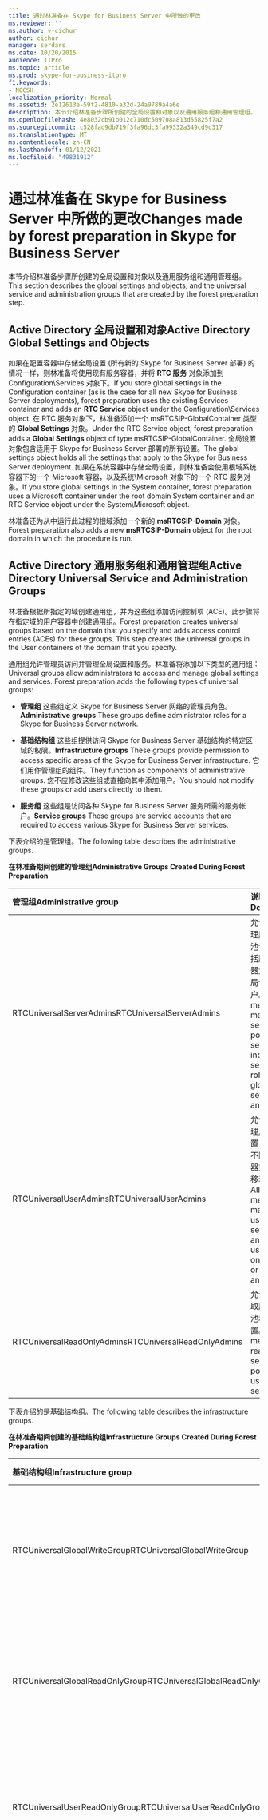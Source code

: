 ```yaml
---
title: 通过林准备在 Skype for Business Server 中所做的更改
ms.reviewer: ''
ms.author: v-cichur
author: cichur
manager: serdars
ms.date: 10/20/2015
audience: ITPro
ms.topic: article
ms.prod: skype-for-business-itpro
f1.keywords:
- NOCSH
localization_priority: Normal
ms.assetid: 2e12613e-59f2-4810-a32d-24a9789a4a6e
description: 本节介绍林准备步骤所创建的全局设置和对象以及通用服务组和通用管理组。
ms.openlocfilehash: 4e8032cb91b012c710dc509708a813d55825f7a2
ms.sourcegitcommit: c528fad9db719f3fa96dc3fa99332a349cd9d317
ms.translationtype: MT
ms.contentlocale: zh-CN
ms.lasthandoff: 01/12/2021
ms.locfileid: "49831912"
---
```

# <a name="changes-made-by-forest-preparation-in-skype-for-business-server"></a><span data-ttu-id="dd0c2-103">通过林准备在 Skype for Business Server 中所做的更改</span><span class="sxs-lookup"><span data-stu-id="dd0c2-103">Changes made by forest preparation in Skype for Business Server</span></span>

<span data-ttu-id="dd0c2-104">本节介绍林准备步骤所创建的全局设置和对象以及通用服务组和通用管理组。</span><span class="sxs-lookup"><span data-stu-id="dd0c2-104">This section describes the global settings and objects, and the universal service and administration groups that are created by the forest preparation step.</span></span>

## <a name="active-directory-global-settings-and-objects"></a><span data-ttu-id="dd0c2-105">Active Directory 全局设置和对象</span><span class="sxs-lookup"><span data-stu-id="dd0c2-105">Active Directory Global Settings and Objects</span></span>

<span data-ttu-id="dd0c2-106">如果在配置容器中存储全局设置 (所有新的 Skype for Business Server 部署) 的情况一样，则林准备将使用现有服务容器，并将 **RTC 服务** 对象添加到 Configuration\Services 对象下。</span><span class="sxs-lookup"><span data-stu-id="dd0c2-106">If you store global settings in the Configuration container (as is the case for all new Skype for Business Server deployments), forest preparation uses the existing Services container and adds an **RTC Service** object under the Configuration\Services object.</span></span> <span data-ttu-id="dd0c2-107">在 RTC 服务对象下，林准备添加一个 msRTCSIP-GlobalContainer 类型的 **Global Settings** 对象。</span><span class="sxs-lookup"><span data-stu-id="dd0c2-107">Under the RTC Service object, forest preparation adds a **Global Settings** object of type msRTCSIP-GlobalContainer.</span></span> <span data-ttu-id="dd0c2-108">全局设置对象包含适用于 Skype for Business Server 部署的所有设置。</span><span class="sxs-lookup"><span data-stu-id="dd0c2-108">The global settings object holds all the settings that apply to the Skype for Business Server deployment.</span></span> <span data-ttu-id="dd0c2-109">如果在系统容器中存储全局设置，则林准备会使用根域系统容器下的一个 Microsoft 容器，以及系统\Microsoft 对象下的一个 RTC 服务对象。</span><span class="sxs-lookup"><span data-stu-id="dd0c2-109">If you store global settings in the System container, forest preparation uses a Microsoft container under the root domain System container and an RTC Service object under the System\Microsoft object.</span></span>

<span data-ttu-id="dd0c2-110">林准备还为从中运行此过程的根域添加一个新的 **msRTCSIP-Domain** 对象。</span><span class="sxs-lookup"><span data-stu-id="dd0c2-110">Forest preparation also adds a new **msRTCSIP-Domain** object for the root domain in which the procedure is run.</span></span>

## <a name="active-directory-universal-service-and-administration-groups"></a><span data-ttu-id="dd0c2-111">Active Directory 通用服务组和通用管理组</span><span class="sxs-lookup"><span data-stu-id="dd0c2-111">Active Directory Universal Service and Administration Groups</span></span>

<span data-ttu-id="dd0c2-p102">林准备根据所指定的域创建通用组，并为这些组添加访问控制项 (ACE)。此步骤将在指定域的用户容器中创建通用组。</span><span class="sxs-lookup"><span data-stu-id="dd0c2-p102">Forest preparation creates universal groups based on the domain that you specify and adds access control entries (ACEs) for these groups. This step creates the universal groups in the User containers of the domain that you specify.</span></span>

<span data-ttu-id="dd0c2-p103">通用组允许管理员访问并管理全局设置和服务。林准备将添加以下类型的通用组：</span><span class="sxs-lookup"><span data-stu-id="dd0c2-p103">Universal groups allow administrators to access and manage global settings and services. Forest preparation adds the following types of universal groups:</span></span>

- <span data-ttu-id="dd0c2-116">**管理组** 这些组定义 Skype for Business Server 网络的管理员角色。</span><span class="sxs-lookup"><span data-stu-id="dd0c2-116">**Administrative groups** These groups define administrator roles for a Skype for Business Server network.</span></span>

- <span data-ttu-id="dd0c2-117">**基础结构组** 这些组提供访问 Skype for Business Server 基础结构的特定区域的权限。</span><span class="sxs-lookup"><span data-stu-id="dd0c2-117">**Infrastructure groups** These groups provide permission to access specific areas of the Skype for Business Server infrastructure.</span></span> <span data-ttu-id="dd0c2-118">它们用作管理组的组件。</span><span class="sxs-lookup"><span data-stu-id="dd0c2-118">They function as components of administrative groups.</span></span> <span data-ttu-id="dd0c2-119">您不应修改这些组或直接向其中添加用户。</span><span class="sxs-lookup"><span data-stu-id="dd0c2-119">You should not modify these groups or add users directly to them.</span></span>

- <span data-ttu-id="dd0c2-120">**服务组** 这些组是访问各种 Skype for Business Server 服务所需的服务帐户。</span><span class="sxs-lookup"><span data-stu-id="dd0c2-120">**Service groups** These groups are service accounts that are required to access various Skype for Business Server services.</span></span>

<span data-ttu-id="dd0c2-121">下表介绍的是管理组。</span><span class="sxs-lookup"><span data-stu-id="dd0c2-121">The following table describes the administrative groups.</span></span>

<span data-ttu-id="dd0c2-122">**在林准备期间创建的管理组**</span><span class="sxs-lookup"><span data-stu-id="dd0c2-122">**Administrative Groups Created During Forest Preparation**</span></span>

|<span data-ttu-id="dd0c2-123">**管理组**</span><span class="sxs-lookup"><span data-stu-id="dd0c2-123">**Administrative group**</span></span>|<span data-ttu-id="dd0c2-124">**说明**</span><span class="sxs-lookup"><span data-stu-id="dd0c2-124">**Description**</span></span>|
|:-----|:-----|
|<span data-ttu-id="dd0c2-125">RTCUniversalServerAdmins</span><span class="sxs-lookup"><span data-stu-id="dd0c2-125">RTCUniversalServerAdmins</span></span>  <br/> |<span data-ttu-id="dd0c2-126">允许成员管理服务器和池设置，包括所有服务器角色、全局设置和用户。</span><span class="sxs-lookup"><span data-stu-id="dd0c2-126">Allows members to manage server and pool settings, including all server roles, global settings, and users.</span></span>  <br/> |
|<span data-ttu-id="dd0c2-127">RTCUniversalUserAdmins</span><span class="sxs-lookup"><span data-stu-id="dd0c2-127">RTCUniversalUserAdmins</span></span>  <br/> |<span data-ttu-id="dd0c2-128">允许成员管理用户设置，以及在不同的服务器或池之间移动用户。</span><span class="sxs-lookup"><span data-stu-id="dd0c2-128">Allows members to manage user settings and move users from one server or pool to another.</span></span>  <br/> |
|<span data-ttu-id="dd0c2-129">RTCUniversalReadOnlyAdmins</span><span class="sxs-lookup"><span data-stu-id="dd0c2-129">RTCUniversalReadOnlyAdmins</span></span>  <br/> |<span data-ttu-id="dd0c2-130">允许成员读取服务器、池和用户设置。</span><span class="sxs-lookup"><span data-stu-id="dd0c2-130">Allows members to read server, pool, and user settings.</span></span>  <br/> |

<span data-ttu-id="dd0c2-131">下表介绍的是基础结构组。</span><span class="sxs-lookup"><span data-stu-id="dd0c2-131">The following table describes the infrastructure groups.</span></span>

<span data-ttu-id="dd0c2-132">**在林准备期间创建的基础结构组**</span><span class="sxs-lookup"><span data-stu-id="dd0c2-132">**Infrastructure Groups Created During Forest Preparation**</span></span>

|<span data-ttu-id="dd0c2-133">**基础结构组**</span><span class="sxs-lookup"><span data-stu-id="dd0c2-133">**Infrastructure group**</span></span>|<span data-ttu-id="dd0c2-134">**说明**</span><span class="sxs-lookup"><span data-stu-id="dd0c2-134">**Description**</span></span>|
|:-----|:-----|
|<span data-ttu-id="dd0c2-135">RTCUniversalGlobalWriteGroup</span><span class="sxs-lookup"><span data-stu-id="dd0c2-135">RTCUniversalGlobalWriteGroup</span></span>  <br/> |<span data-ttu-id="dd0c2-136">授予对 Skype for Business Server 全局设置对象的写入访问权限。</span><span class="sxs-lookup"><span data-stu-id="dd0c2-136">Grants write access to global setting objects for Skype for Business Server.</span></span>  <br/> |
|<span data-ttu-id="dd0c2-137">RTCUniversalGlobalReadOnlyGroup</span><span class="sxs-lookup"><span data-stu-id="dd0c2-137">RTCUniversalGlobalReadOnlyGroup</span></span>  <br/> |<span data-ttu-id="dd0c2-138">授予对 Skype for Business Server 全局设置对象的只读访问权限。</span><span class="sxs-lookup"><span data-stu-id="dd0c2-138">Grants read-only access to global setting objects for Skype for Business Server.</span></span>  <br/> |
|<span data-ttu-id="dd0c2-139">RTCUniversalUserReadOnlyGroup</span><span class="sxs-lookup"><span data-stu-id="dd0c2-139">RTCUniversalUserReadOnlyGroup</span></span>  <br/> |<span data-ttu-id="dd0c2-140">授予对 Skype for Business Server 用户设置的只读访问权限。</span><span class="sxs-lookup"><span data-stu-id="dd0c2-140">Grants read-only access to Skype for Business Server user settings.</span></span>  <br/> |
|<span data-ttu-id="dd0c2-141">RTCUniversalServerReadOnlyGroup</span><span class="sxs-lookup"><span data-stu-id="dd0c2-141">RTCUniversalServerReadOnlyGroup</span></span>  <br/> |<span data-ttu-id="dd0c2-142">授予对 Skype for Business Server 设置的只读访问权限。</span><span class="sxs-lookup"><span data-stu-id="dd0c2-142">Grants read-only access to Skype for Business Server settings.</span></span> <span data-ttu-id="dd0c2-143">此组没有对池级别设置的访问权限，只有对单个服务器专用设置的访问权限。</span><span class="sxs-lookup"><span data-stu-id="dd0c2-143">This group does not have access to pool level settings, only to settings specific to an individual server.</span></span>  <br/> |
|<span data-ttu-id="dd0c2-144">RTCUniversalSBATechnicians</span><span class="sxs-lookup"><span data-stu-id="dd0c2-144">RTCUniversalSBATechnicians</span></span>  <br/> |<span data-ttu-id="dd0c2-145">授予对 Skype for Business Server 配置的只读访问权限，在安装期间管理员组位于 survivable branch 设备的本地服务器中。</span><span class="sxs-lookup"><span data-stu-id="dd0c2-145">Grants read-only access to Skype for Business Server configuration and are placed in the Local Administrators group of the survivable branch appliances during installation.</span></span>  <br/> |

<span data-ttu-id="dd0c2-146">下表介绍的是服务组。</span><span class="sxs-lookup"><span data-stu-id="dd0c2-146">The following table describes the service groups.</span></span>

<span data-ttu-id="dd0c2-147">**林准备期间创建的服务组**</span><span class="sxs-lookup"><span data-stu-id="dd0c2-147">**Service Groups Created During Forest Preparation**</span></span>

|<span data-ttu-id="dd0c2-148">**服务组**</span><span class="sxs-lookup"><span data-stu-id="dd0c2-148">**Service group**</span></span>|<span data-ttu-id="dd0c2-149">**说明**</span><span class="sxs-lookup"><span data-stu-id="dd0c2-149">**Description**</span></span>|
|:-----|:-----|
|<span data-ttu-id="dd0c2-150">RTCHSUniversalServices</span><span class="sxs-lookup"><span data-stu-id="dd0c2-150">RTCHSUniversalServices</span></span>  <br/> |<span data-ttu-id="dd0c2-151">包括用于运行前端服务器和 Standard Edition Server 的服务帐户。</span><span class="sxs-lookup"><span data-stu-id="dd0c2-151">Includes service accounts used to run Front End Server and Standard Edition servers.</span></span> <span data-ttu-id="dd0c2-152">此组允许服务器对 Skype for Business Server 全局设置和 Active Directory 用户对象进行读/写访问。</span><span class="sxs-lookup"><span data-stu-id="dd0c2-152">This group allows servers read/write access to Skype for Business Server global settings and Active Directory user objects.</span></span>  <br/> |
|<span data-ttu-id="dd0c2-153">RTCComponentUniversalServices</span><span class="sxs-lookup"><span data-stu-id="dd0c2-153">RTCComponentUniversalServices</span></span>  <br/> |<span data-ttu-id="dd0c2-154">包括用于运行 A/V 会议服务器、Web 服务、中介服务器、存档服务器和监控服务器的服务帐户。</span><span class="sxs-lookup"><span data-stu-id="dd0c2-154">Includes service accounts used to run A/V Conferencing Servers, Web Services, Mediation Server, Archiving Server, and Monitoring Server.</span></span>  <br/> |
|<span data-ttu-id="dd0c2-155">RTCProxyUniversalServices</span><span class="sxs-lookup"><span data-stu-id="dd0c2-155">RTCProxyUniversalServices</span></span>  <br/> |<span data-ttu-id="dd0c2-156">包括用于运行 Skype for Business Server 边缘服务器的服务帐户。</span><span class="sxs-lookup"><span data-stu-id="dd0c2-156">Includes service accounts used to run Skype for Business Server Edge Servers.</span></span>  <br/> |
|<span data-ttu-id="dd0c2-157">RTCUniversalConfigReplicator</span><span class="sxs-lookup"><span data-stu-id="dd0c2-157">RTCUniversalConfigReplicator</span></span>  <br/> |<span data-ttu-id="dd0c2-158">包括可参与 Skype for Business Server 中央管理存储复制的服务器。</span><span class="sxs-lookup"><span data-stu-id="dd0c2-158">Includes servers that can participate in Skype for Business Server Central Management store replication.</span></span>  <br/> |
|<span data-ttu-id="dd0c2-159">RTCSBAUniversalServices</span><span class="sxs-lookup"><span data-stu-id="dd0c2-159">RTCSBAUniversalServices</span></span>  <br/> |<span data-ttu-id="dd0c2-160">授予对 Skype for Business Server 设置的只读访问权限，但允许配置 Survivable Branch Server 和 survivable Branch Appliance 部署。</span><span class="sxs-lookup"><span data-stu-id="dd0c2-160">Grants read-only access to Skype for Business Server settings, but allows for configuration for the installation of a survivable branch server and survivable branch appliance deployment.</span></span>  <br/> |

<span data-ttu-id="dd0c2-161">然后，林准备将服务组和管理组添加到适当的基础结构组，具体如下：</span><span class="sxs-lookup"><span data-stu-id="dd0c2-161">Forest preparation then adds service and administration groups to the appropriate infrastructure groups, as follows:</span></span>

- <span data-ttu-id="dd0c2-162">将 RTCUniversalServerAdmins 添加到 RTCUniversalGlobalReadOnlyGroup、RTCUniversalGlobalWriteGroup、RTCUniversalServerReadOnlyGroup 和 RTCUniversalUserReadOnlyGroup 中。</span><span class="sxs-lookup"><span data-stu-id="dd0c2-162">RTCUniversalServerAdmins is added to RTCUniversalGlobalReadOnlyGroup, RTCUniversalGlobalWriteGroup, RTCUniversalServerReadOnlyGroup, and RTCUniversalUserReadOnlyGroup.</span></span>

- <span data-ttu-id="dd0c2-163">RTCUniversalUserAdmins 被添加为 RTCUniversalGlobalReadOnlyGroup、RTCUniversalServerReadOnlyGroup 和 RTCUniversalUserReadOnlyGroup 的成员。</span><span class="sxs-lookup"><span data-stu-id="dd0c2-163">RTCUniversalUserAdmins is added as a member of RTCUniversalGlobalReadOnlyGroup, RTCUniversalServerReadOnlyGroup, and RTCUniversalUserReadOnlyGroup.</span></span>

- <span data-ttu-id="dd0c2-164">RTCHSUniversalServices、RTCComponentUniversalServices 和 RTCUniversalReadOnlyAdmins 添加为 RTCUniversalGlobalReadOnlyGroup、RTCUniversalServerReadOnlyGroup 和 RTCUniversalUserReadOnlyGroup 的成员。</span><span class="sxs-lookup"><span data-stu-id="dd0c2-164">RTCHSUniversalServices, RTCComponentUniversalServices and RTCUniversalReadOnlyAdmins are added as members of RTCUniversalGlobalReadOnlyGroup, RTCUniversalServerReadOnlyGroup, and RTCUniversalUserReadOnlyGroup.</span></span>

<span data-ttu-id="dd0c2-165">林准备还创建了以下基于角色的访问控制 (RBAC) 组：</span><span class="sxs-lookup"><span data-stu-id="dd0c2-165">Forest preparation also creates the following role-based access control (RBAC) groups:</span></span>

- <span data-ttu-id="dd0c2-166">CSAdministrator</span><span class="sxs-lookup"><span data-stu-id="dd0c2-166">CSAdministrator</span></span>

- <span data-ttu-id="dd0c2-167">CSArchivingAdministrator</span><span class="sxs-lookup"><span data-stu-id="dd0c2-167">CSArchivingAdministrator</span></span>

- <span data-ttu-id="dd0c2-168">CSHelpDesk</span><span class="sxs-lookup"><span data-stu-id="dd0c2-168">CSHelpDesk</span></span>

- <span data-ttu-id="dd0c2-169">CSLocationAdministrator</span><span class="sxs-lookup"><span data-stu-id="dd0c2-169">CSLocationAdministrator</span></span>

- <span data-ttu-id="dd0c2-170">CSResponseGroupAdministrator</span><span class="sxs-lookup"><span data-stu-id="dd0c2-170">CSResponseGroupAdministrator</span></span>

- <span data-ttu-id="dd0c2-171">CSServerAdministrator</span><span class="sxs-lookup"><span data-stu-id="dd0c2-171">CSServerAdministrator</span></span>

- <span data-ttu-id="dd0c2-172">CSUserAdministrator</span><span class="sxs-lookup"><span data-stu-id="dd0c2-172">CSUserAdministrator</span></span>

- <span data-ttu-id="dd0c2-173">CSViewOnlyAdministrator</span><span class="sxs-lookup"><span data-stu-id="dd0c2-173">CSViewOnlyAdministrator</span></span>

- <span data-ttu-id="dd0c2-174">CSVoiceAdministrator</span><span class="sxs-lookup"><span data-stu-id="dd0c2-174">CSVoiceAdministrator</span></span>

- <span data-ttu-id="dd0c2-175">CsPersistentChatAdministator</span><span class="sxs-lookup"><span data-stu-id="dd0c2-175">CsPersistentChatAdministator</span></span>

- <span data-ttu-id="dd0c2-176">CsResponseGroupManager</span><span class="sxs-lookup"><span data-stu-id="dd0c2-176">CsResponseGroupManager</span></span>

<span data-ttu-id="dd0c2-177">有关 RBAC 角色以及允许每个角色执行的任务的详细信息，请参阅规划文档中的[Role-Based Access Control](https://technet.microsoft.com/library/41204ba3-ce5b-41a8-a6c3-b444468fa328.aspx)。</span><span class="sxs-lookup"><span data-stu-id="dd0c2-177">For details about RBAC roles and the tasks allowed for each, see [Role-Based Access Control](https://technet.microsoft.com/library/41204ba3-ce5b-41a8-a6c3-b444468fa328.aspx) in the Planning documentation.</span></span>

<span data-ttu-id="dd0c2-178">林准备同时创建专用和公共 ACE。</span><span class="sxs-lookup"><span data-stu-id="dd0c2-178">Forest preparation creates both private and public ACEs.</span></span> <span data-ttu-id="dd0c2-179">它在 Skype for Business Server 使用的全局设置容器上创建私有 AES。</span><span class="sxs-lookup"><span data-stu-id="dd0c2-179">It creates private ACEs on the global settings container used by Skype for Business Server.</span></span> <span data-ttu-id="dd0c2-180">此容器仅由 Skype for Business Server 使用，位于根域中的配置容器或系统容器中，具体取决于存储全局设置的位置。</span><span class="sxs-lookup"><span data-stu-id="dd0c2-180">This container is used only by Skype for Business Server and is located either in the Configuration container or the System container in the root domain, depending on where you store global settings.</span></span> <span data-ttu-id="dd0c2-181">下表中列出了林准备所创建的公共 ACE。</span><span class="sxs-lookup"><span data-stu-id="dd0c2-181">The public ACEs created by forest preparation are listed in the following table.</span></span>

<span data-ttu-id="dd0c2-182">**林准备所创建的公共 ACE**</span><span class="sxs-lookup"><span data-stu-id="dd0c2-182">**Public ACEs created by Forest Preparation**</span></span>


| <span data-ttu-id="dd0c2-183">**ACE**</span><span class="sxs-lookup"><span data-stu-id="dd0c2-183">**ACE**</span></span>                                                                 | <span data-ttu-id="dd0c2-184">**RTCUniversalGlobalReadOnlyGroup**</span><span class="sxs-lookup"><span data-stu-id="dd0c2-184">**RTCUniversalGlobalReadOnlyGroup**</span></span> |
|:------------------------------------------------------------------------|:------------------------------------|
| <span data-ttu-id="dd0c2-185">读取根域系统容器 (继承) **\\**\*</span><span class="sxs-lookup"><span data-stu-id="dd0c2-185">Read root domain System Container (not inherited) **\\**\*</span></span> <br/>        | <span data-ttu-id="dd0c2-186">X</span><span class="sxs-lookup"><span data-stu-id="dd0c2-186">X</span></span>  <br/>                            |
| <span data-ttu-id="dd0c2-187">读取配置的 DisplaySpecifiers 容器 (继承) </span><span class="sxs-lookup"><span data-stu-id="dd0c2-187">Read Configuration's DisplaySpecifiers container (not inherited)</span></span>  <br/> | <span data-ttu-id="dd0c2-188">X</span><span class="sxs-lookup"><span data-stu-id="dd0c2-188">X</span></span>  <br/>                            |

> [!NOTE]
> <span data-ttu-id="dd0c2-189"><strong>\\</strong>\*未继承的 AES 不会授予对这些容器下的子对象的访问权限。</span><span class="sxs-lookup"><span data-stu-id="dd0c2-189"><strong>\\</strong>\*ACEs that are not inherited do not grant access to child objects under these containers.</span></span> <span data-ttu-id="dd0c2-190">继承的 AES 授予对这些容器下的子对象的访问权限。</span><span class="sxs-lookup"><span data-stu-id="dd0c2-190">ACEs that are inherited grant access to child objects under these containers.</span></span>

<span data-ttu-id="dd0c2-191">在配置容器上的配置命名上下文中，林准备将执行以下任务：</span><span class="sxs-lookup"><span data-stu-id="dd0c2-191">On the Configuration container, under the Configuration naming context, forest preparation performs the following tasks:</span></span>

- <span data-ttu-id="dd0c2-192">在用户、联系人和 InetOrgPerson 的语言显示说明符（例如 CN=user-Display,CN=409,CN=DisplaySpecifiers）的 adminContextMenu 和 adminPropertyPages 属性下，为“**RTC property**”页添加一个 **{AB255F23-2DBD-4bb6-891D-38754AC280EF}** 条目。</span><span class="sxs-lookup"><span data-stu-id="dd0c2-192">Adds an entry **{AB255F23-2DBD-4bb6-891D-38754AC280EF}** for the **RTC property** page under the adminContextMenu and adminPropertyPages attributes of the language display specifier for users, contacts, and InetOrgPersons (for example, CN=user-Display,CN=409,CN=DisplaySpecifiers).</span></span>

- <span data-ttu-id="dd0c2-193">在 **Extended-Rights** 下添加一个适用于 User 和 Contact 类的 **controlAccessRight** 类型的 **RTCPropertySet** 对象。</span><span class="sxs-lookup"><span data-stu-id="dd0c2-193">Adds an **RTCPropertySet** object of type **controlAccessRight** under **Extended-Rights** that applies to the User and Contact classes.</span></span>

- <span data-ttu-id="dd0c2-194">在 **Extended-Rights** 下添加一个适用于 User、Contact、OU 和 DomainDNS 类的 **controlAccessRight** 类型的 **RTCUserSearchPropertySet** 对象。</span><span class="sxs-lookup"><span data-stu-id="dd0c2-194">Adds an **RTCUserSearchPropertySet** object of type **controlAccessRight** under **Extended-Rights** that applies to User, Contact, OU, and DomainDNS classes.</span></span>

- <span data-ttu-id="dd0c2-195">在每个语言组织单位 (OU) 显示说明符（例如，CN=organizationalUnit-Display,CN=409,CN=DisplaySpecifiers）的 **extraColumns** 属性下添加 **msRTCSIP-PrimaryUserAddress**，并复制默认显示（例如，CN=default-Display, CN=409,CN=DisplaySpecifiers）的 **extraColumns** 属性值。</span><span class="sxs-lookup"><span data-stu-id="dd0c2-195">Adds **msRTCSIP-PrimaryUserAddress** under the **extraColumns** attribute of each language organizational unit (OU) display specifier (for example, CN=organizationalUnit-Display,CN=409,CN=DisplaySpecifiers) and copies the values of the **extraColumns** attribute of the default display (for example, CN=default-Display, CN=409,CN=DisplaySpecifiers).</span></span>

- <span data-ttu-id="dd0c2-196">在 User、Contact 和 InetOrgPerson 对象的每个语言显示说明符（例如，英文为 CN=user-Display,CN=409,CN=DisplaySpecifiers）的 **attributeDisplayNames** 属性下，添加 **msRTCSIP-PrimaryUserAddress**、**msRTCSIP-PrimaryHomeServer** 和 **msRTCSIP-UserEnabled** 筛选属性。</span><span class="sxs-lookup"><span data-stu-id="dd0c2-196">Adds **msRTCSIP-PrimaryUserAddress**, **msRTCSIP-PrimaryHomeServer**, and **msRTCSIP-UserEnabled** filtering attributes under the **attributeDisplayNames** attribute of each language display specifier for Users, Contacts, and InetOrgPerson objects (for example, in English: CN=user-Display,CN=409,CN=DisplaySpecifiers).</span></span>


